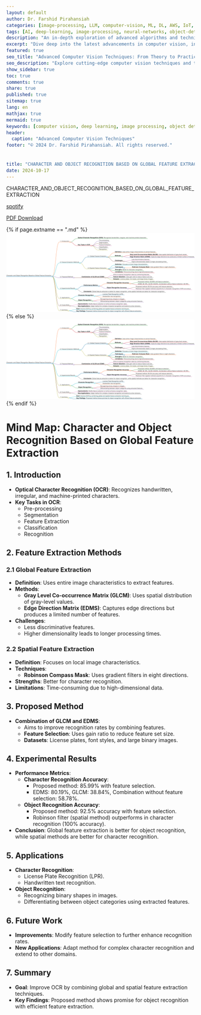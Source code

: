 ```yaml
---
layout: default
author: Dr. Farshid Pirahansiah
categories: [image-processing, LLM, computer-vision, ML, DL, AWS, IoT, Robotics, Adaptive Image Thresholding]
tags: [AI, deep-learning, image-processing, neural-networks, object-detection, ML, DL, AWS, IoT, Robotics, Adaptive Image Thresholding]
description: "An in-depth exploration of advanced algorithms and techniques in computer vision, , ML, DL, AWS, IoT, Robotics, Adaptive Image Thresholding, including real-time processing and AI integration."
excerpt: "Dive deep into the latest advancements in computer vision, including deep learning methodologies,, ML, DL, AWS, IoT, Robotics, Adaptive Image Thresholding,  real-time image processing, and their applications in modern technology."
featured: true
seo_title: "Advanced Computer Vision Techniques: From Theory to Practice, , ML, DL, AWS, IoT, Robotics, Adaptive Image Thresholding"
seo_description: "Explore cutting-edge computer vision techniques and their applications in modern technology, including deep learning and real-time processing., ML, DL, AWS, IoT, Robotics, Adaptive Image Thresholding"
show_sidebar: true
toc: true
comments: true
share: true
published: true
sitemap: true
lang: en
mathjax: true
mermaid: true
keywords: [computer vision, deep learning, image processing, object detection, neural networks, AI, ML, DL, AWS, IoT, Robotics, Adaptive Image Thresholding]
header:
  caption: "Advanced Computer Vision Techniques"
footer: "© 2024 Dr. Farshid Pirahansiah. All rights reserved."


title: "CHARACTER AND OBJECT RECOGNITION BASED ON GLOBAL FEATURE EXTRACTION"
date: 2024-10-17
---
```

CHARACTER_AND_OBJECT_RECOGNITION_BASED_ON_GLOBAL_FEATURE_EXTRACTION

[spotify](https://podcasters.spotify.com/pod/show/pirahansiah/episodes/Character-and-Object-Recognition-Based-on-Global-Feature-Extraction-e2pptrp)

[PDF Download](http://www.jatit.org/volumes/Vol52No2/6Vol52No2.pdf )

{% if page.extname == ".md" %}
  ![CHARACTER_AND_OBJECT_RECOGNITION_BASED_ON_GLOBAL_FEATURE_EXTRACTION](/farshid/portfolio/publications/Journals/CHARACTER_AND_OBJECT_RECOGNITION_BASED_ON_GLOBAL_FEATURE_EXTRACTION.png)
{% else %}
  <img src="/farshid/portfolio/publications/Journals/CHARACTER_AND_OBJECT_RECOGNITION_BASED_ON_GLOBAL_FEATURE_EXTRACTION.png" alt="CHARACTER AND OBJECT RECOGNITION BASED ON GLOBAL FEATURE EXTRACTION" style="max-width: 100%; height: auto;">
{% endif %}

# Mind Map: Character and Object Recognition Based on Global Feature Extraction

## 1. Introduction
- **Optical Character Recognition (OCR)**: Recognizes handwritten, irregular, and machine-printed characters.
- **Key Tasks in OCR**:
  - Pre-processing
  - Segmentation
  - Feature Extraction
  - Classification
  - Recognition

## 2. Feature Extraction Methods
### 2.1 Global Feature Extraction
- **Definition**: Uses entire image characteristics to extract features.
- **Methods**:
  - **Gray Level Co-occurrence Matrix (GLCM)**: Uses spatial distribution of gray-level values.
  - **Edge Direction Matrix (EDMS)**: Captures edge directions but produces a limited number of features.
- **Challenges**: 
  - Less discriminative features.
  - Higher dimensionality leads to longer processing times.

### 2.2 Spatial Feature Extraction
- **Definition**: Focuses on local image characteristics.
- **Techniques**:
  - **Robinson Compass Mask**: Uses gradient filters in eight directions.
- **Strengths**: Better for character recognition.
- **Limitations**: Time-consuming due to high-dimensional data.

## 3. Proposed Method
- **Combination of GLCM and EDMS**:
  - Aims to improve recognition rates by combining features.
  - **Feature Selection**: Uses gain ratio to reduce feature set size.
  - **Datasets**: License plates, font styles, and large binary images.

## 4. Experimental Results
- **Performance Metrics**:
  - **Character Recognition Accuracy**:
    - Proposed method: 85.99% with feature selection.
    - EDMS: 80.19%, GLCM: 38.84%, Combination without feature selection: 58.78%.
  - **Object Recognition Accuracy**:
    - Proposed method: 92.5% accuracy with feature selection.
    - Robinson filter (spatial method) outperforms in character recognition (100% accuracy).
- **Conclusion**: Global feature extraction is better for object recognition, while spatial methods are better for character recognition.

## 5. Applications
- **Character Recognition**:
  - License Plate Recognition (LPR).
  - Handwritten text recognition.
- **Object Recognition**:
  - Recognizing binary shapes in images.
  - Differentiating between object categories using extracted features.

## 6. Future Work
- **Improvements**: Modify feature selection to further enhance recognition rates.
- **New Applications**: Adapt method for complex character recognition and extend to other domains.

## 7. Summary
- **Goal**: Improve OCR by combining global and spatial feature extraction techniques.
- **Key Findings**: Proposed method shows promise for object recognition with efficient feature extraction.